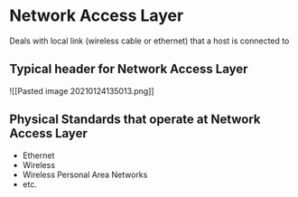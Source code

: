 # Network Access Layer
Deals with local link (wireless cable or ethernet) that a host is connected to

## Typical header for Network Access Layer
![[Pasted image 20210124135013.png]]

##  Physical Standards that operate at Network Access Layer
- Ethernet
- Wireless
- Wireless Personal Area Networks
- etc.
